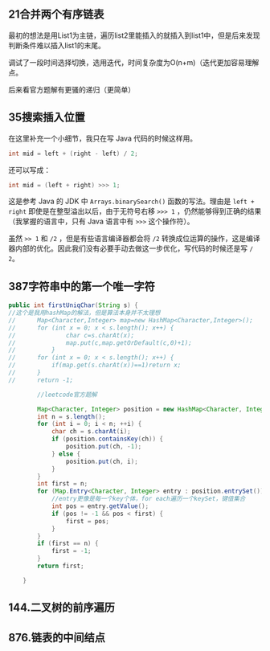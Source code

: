 

## 21合并两个有序链表

最初的想法是用List1为主链，遍历list2里能插入的就插入到list1中，但是后来发现判断条件难以插入list1的末尾。

调试了一段时间选择切换，选用迭代，时间复杂度为O(n+m)（迭代更加容易理解点。

后来看官方题解有更骚的递归（更简单）



## 35搜索插入位置

在这里补充一个小细节，我只在写 Java 代码的时候这样用。

```java
int mid = left + (right - left) / 2;            
```

还可以写成：

```java
int mid = (left + right) >>> 1;
```

这是参考 Java 的 JDK 中 `Arrays.binarySearch()` 函数的写法。理由是 `left + right` 即使是在整型溢出以后，由于无符号右移 `>>> 1` ，仍然能够得到正确的结果（我掌握的语言中，只有 Java 语言中有 `>>>` 这个操作符）。

虽然 `>> 1` 和 `/2` ，但是有些语言编译器都会将 `/2` 转换成位运算的操作，这是编译器内部的优化。因此我们没有必要手动去做这一步优化，写代码的时候还是写 `/ 2`。



## 387字符串中的第一个唯一字符

```java
public int firstUniqChar(String s) {
//这个是我用hashMap的解法，但是算法本身并不太理想
//		Map<Character,Integer> map=new HashMap<Character,Integer>();
//		for (int x = 0; x < s.length(); x++) {
//				char c=s.charAt(x);
//				map.put(c,map.getOrDefault(c,0)+1);
//			}
//		for (int x = 0; x < s.length(); x++) {
//			if(map.get(s.charAt(x))==1)return x;
//		}
//		return -1;

		//leetcode官方题解

		Map<Character, Integer> position = new HashMap<Character, Integer>();
		int n = s.length();
		for (int i = 0; i < n; ++i) {
			char ch = s.charAt(i);
			if (position.containsKey(ch)) {
				position.put(ch, -1);
			} else {
				position.put(ch, i);
			}
		}
		int first = n;
		for (Map.Entry<Character, Integer> entry : position.entrySet()) {
			//entry更像是每一个key个体，for each遍历一个keySet，键值集合
			int pos = entry.getValue();
			if (pos != -1 && pos < first) {
				first = pos;
			}
		}
		if (first == n) {
			first = -1;
		}
		return first;

    }
```

## 144.二叉树的前序遍历





## 876.链表的中间结点



